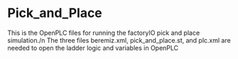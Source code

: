 # Pick_and_Place
 This is the OpenPLC files for running the factoryIO pick and place simulation./n
 The three files beremiz.xml, pick_and_place.st, and plc.xml are needed to open the ladder logic and variables in OpenPLC
